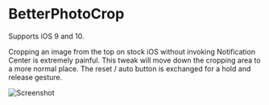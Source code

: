 # BetterPhotoCrop

Supports iOS 9 and 10.

Cropping an image from the top on stock iOS without invoking Notification Center is extremely painful. This tweak will move down the cropping area to a more normal place. The reset / auto button is exchanged for a hold and release gesture.

<img src="http://moreinfo.thebigboss.org/moreinfo/betterphotocrop1.jpg" alt="Screenshot"> 
